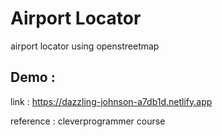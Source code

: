 # Airport Locator
airport locator using openstreetmap

## Demo :
link : https://dazzling-johnson-a7db1d.netlify.app

reference : cleverprogrammer course
